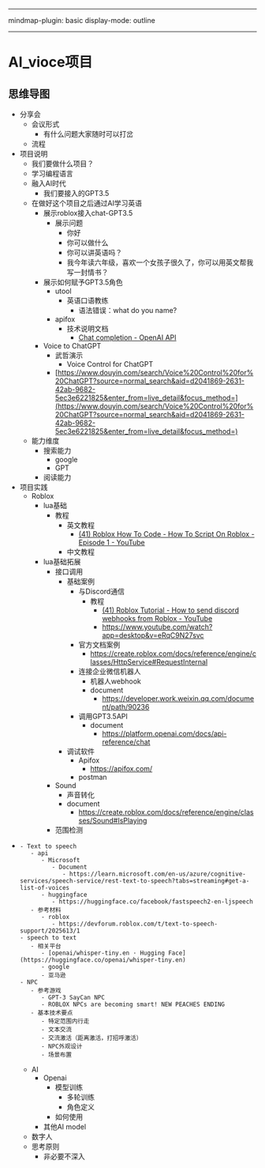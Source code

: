 
---

mindmap-plugin: basic
display-mode: outline

---

# AI_vioce项目

## 思维导图
- 分享会
   - 会议形式
      - 有什么问题大家随时可以打岔
   - 流程
- 项目说明
   - 我们要做什么项目？
   - 学习编程语言
   - 融入AI时代
      - 我们要接入的GPT3.5
   - 在做好这个项目之后通过AI学习英语
      - 展示roblox接入chat-GPT3.5
         - 展示问题
            - 你好
            - 你可以做什么
            - 你可以讲英语吗？
            - 我今年读六年级，喜欢一个女孩子很久了，你可以用英文帮我写一封情书？
      - 展示如何赋予GPT3.5角色
         - utool
            - 英语口语教练
               - 语法错误：what do you name?
         - apifox
            - 技术说明文档
               - [Chat completion - OpenAI API](https://platform.openai.com/docs/guides/chat)
      - Voice to ChatGPT
         - 武哲演示
            - Voice Control for ChatGPT
         - [https://www.douyin.com/search/Voice%20Control%20for%20ChatGPT?source=normal_search&aid=d2041869-2631-42ab-9682-5ec3e6221825&enter_from=live_detail&focus_method=](https://www.douyin.com/search/Voice%20Control%20for%20ChatGPT?source=normal_search&aid=d2041869-2631-42ab-9682-5ec3e6221825&enter_from=live_detail&focus_method=)
   - 能力维度
      - 搜索能力
         - google
         - GPT
      - 阅读能力
- 项目实践
   - Roblox
      - lua基础
         - 教程
            - 英文教程
               - [(41) Roblox How To Code - How To Script On Roblox - Episode 1 - YouTube](https://www.youtube.com/watch?v=BfLUt3mfJiY&list=PLsbxI7NIoTth8CE_os8sog72YTMLPhDSf)
            - 中文教程
      - lua基础拓展
         - 接口调用
            - 基础案例
               - 与Discord通信
                  - 教程
                     - [(41) Roblox Tutorial - How to send discord webhooks from Roblox - YouTube](https://www.youtube.com/watch?v=ebVwwYvtSqY)
                     - https://www.youtube.com/watch?app=desktop&v=eRqC9N27svc
               - 官方文档案例
                  - https://create.roblox.com/docs/reference/engine/classes/HttpService#RequestInternal
               - 连接企业微信机器人
                  - 机器人webhook
                  - document
                     - https://developer.work.weixin.qq.com/document/path/90236
               - 调用GPT3.5API
                  - document
                     - https://platform.openai.com/docs/api-reference/chat
            - 调试软件
               - Apifox
                  - https://apifox.com/
               - postman
         - Sound
            - 声音转化
            - document
               - https://create.roblox.com/docs/reference/engine/classes/Sound#IsPlaying
         - 范围检测
-
      - Text to speech
         - api
            - Microsoft
               - Document
                  - https://learn.microsoft.com/en-us/azure/cognitive-services/speech-service/rest-text-to-speech?tabs=streaming#get-a-list-of-voices
            - huggingface
               - https://huggingface.co/facebook/fastspeech2-en-ljspeech
         - 参考材料
            - roblox
               - https://devforum.roblox.com/t/text-to-speech-support/2025613/1
      - speech to text
         - 相关平台
            - [openai/whisper-tiny.en · Hugging Face](https://huggingface.co/openai/whisper-tiny.en)
            - google
            - 亚马逊
      - NPC
         - 参考游戏
            - GPT-3 SayCan NPC
            - ROBLOX NPCs are becoming smart! NEW PEACHES ENDING
         - 基本技术要点
            - 特定范围内行走
            - 文本交流
            - 交流激活（距离激活，打招呼激活）
            - NPC外观设计
            - 场景布置
   - AI
      - Openai
         - 模型训练
            - 多轮训练
            - 角色定义
         - 如何使用
      - 其他AI model
   - 数字人
   - 思考原则
      - 非必要不深入